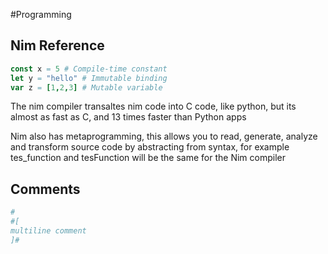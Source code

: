 #Programming 
## Nim Reference
```nim
const x = 5 # Compile-time constant
let y = "hello" # Immutable binding
var z = [1,2,3] # Mutable variable
```


The nim compiler transaltes nim code into C code, like python, but its almost as fast as C, and 13 times faster than Python apps

Nim also has metaprogramming, this allows you to read, generate, analyze and transform source code by abstracting from syntax, for example tes_function and tesFunction will be the same for the Nim compiler

## Comments
```nim
# 
#[
multiline comment
]#
```

